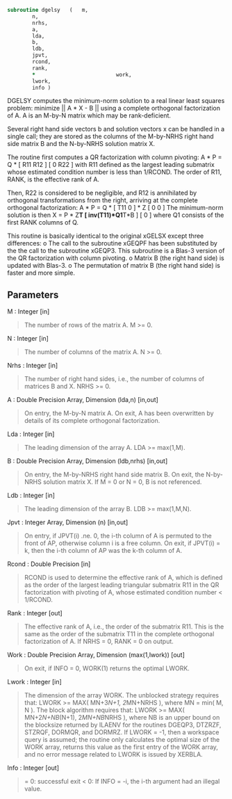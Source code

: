 ```fortran
subroutine dgelsy	(	m,
		n,
		nrhs,
		a,
		lda,
		b,
		ldb,
		jpvt,
		rcond,
		rank,
		*                          work,
		lwork,
		info )
```

 DGELSY computes the minimum-norm solution to a real linear least
 squares problem:
     minimize || A * X - B ||
 using a complete orthogonal factorization of A.  A is an M-by-N
 matrix which may be rank-deficient.

 Several right hand side vectors b and solution vectors x can be
 handled in a single call; they are stored as the columns of the
 M-by-NRHS right hand side matrix B and the N-by-NRHS solution
 matrix X.

 The routine first computes a QR factorization with column pivoting:
     A * P = Q * [ R11 R12 ]
                 [  0  R22 ]
 with R11 defined as the largest leading submatrix whose estimated
 condition number is less than 1/RCOND.  The order of R11, RANK,
 is the effective rank of A.

 Then, R22 is considered to be negligible, and R12 is annihilated
 by orthogonal transformations from the right, arriving at the
 complete orthogonal factorization:
    A * P = Q * [ T11 0 ] * Z
                [  0  0 ]
 The minimum-norm solution is then
    X = P * Z**T [ inv(T11)*Q1**T*B ]
                 [        0         ]
 where Q1 consists of the first RANK columns of Q.

 This routine is basically identical to the original xGELSX except
 three differences:
   o The call to the subroutine xGEQPF has been substituted by the
     the call to the subroutine xGEQP3. This subroutine is a Blas-3
     version of the QR factorization with column pivoting.
   o Matrix B (the right hand side) is updated with Blas-3.
   o The permutation of matrix B (the right hand side) is faster and
     more simple.

## Parameters
M : Integer [in]
> The number of rows of the matrix A.  M >= 0.

N : Integer [in]
> The number of columns of the matrix A.  N >= 0.

Nrhs : Integer [in]
> The number of right hand sides, i.e., the number of
> columns of matrices B and X. NRHS >= 0.

A : Double Precision Array, Dimension (lda,n) [in,out]
> On entry, the M-by-N matrix A.
> On exit, A has been overwritten by details of its
> complete orthogonal factorization.

Lda : Integer [in]
> The leading dimension of the array A.  LDA >= max(1,M).

B : Double Precision Array, Dimension (ldb,nrhs) [in,out]
> On entry, the M-by-NRHS right hand side matrix B.
> On exit, the N-by-NRHS solution matrix X.
> If M = 0 or N = 0, B is not referenced.

Ldb : Integer [in]
> The leading dimension of the array B. LDB >= max(1,M,N).

Jpvt : Integer Array, Dimension (n) [in,out]
> On entry, if JPVT(i) .ne. 0, the i-th column of A is permuted
> to the front of AP, otherwise column i is a free column.
> On exit, if JPVT(i) = k, then the i-th column of AP
> was the k-th column of A.

Rcond : Double Precision [in]
> RCOND is used to determine the effective rank of A, which
> is defined as the order of the largest leading triangular
> submatrix R11 in the QR factorization with pivoting of A,
> whose estimated condition number < 1/RCOND.

Rank : Integer [out]
> The effective rank of A, i.e., the order of the submatrix
> R11.  This is the same as the order of the submatrix T11
> in the complete orthogonal factorization of A.
> If NRHS = 0, RANK = 0 on output.

Work : Double Precision Array, Dimension (max(1,lwork)) [out]
> On exit, if INFO = 0, WORK(1) returns the optimal LWORK.

Lwork : Integer [in]
> The dimension of the array WORK.
> The unblocked strategy requires that:
> LWORK >= MAX( MN+3*N+1, 2*MN+NRHS ),
> where MN = min( M, N ).
> The block algorithm requires that:
> LWORK >= MAX( MN+2*N+NB*(N+1), 2*MN+NB*NRHS ),
> where NB is an upper bound on the blocksize returned
> by ILAENV for the routines DGEQP3, DTZRZF, STZRQF, DORMQR,
> and DORMRZ.
> If LWORK = -1, then a workspace query is assumed; the routine
> only calculates the optimal size of the WORK array, returns
> this value as the first entry of the WORK array, and no error
> message related to LWORK is issued by XERBLA.

Info : Integer [out]
> = 0: successful exit
> < 0: If INFO = -i, the i-th argument had an illegal value.

